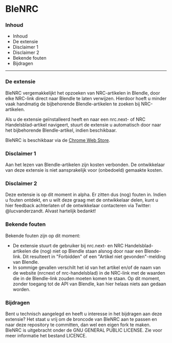 # BleNRC

### Inhoud
* Inhoud
* De extensie
* Disclaimer 1
* Disclaimer 2
* Bekende fouten
* Bijdragen

***

### De extensie
BleNRC vergemakkelijkt het opzoeken van NRC-artikelen in Blendle, door elke NRC-link direct naar Blendle te laten verwijzen. Hierdoor hoeft u minder vaak handmatig de bijbehorende Blendle-artikelen te zoeken bij NRC-artikelen. 

  Als u de extensie geïnstalleerd heeft en naar een nrc.next- of NRC Handelsblad-artikel navigeert, stuurt de extensie u automatisch door naar het bijbehorende Blendle-artikel, indien beschikbaar.

  BleNRC is beschikbaar via de [Chrome Web Store](https://chrome.google.com/webstore/detail/blenrc/iigcbggocdncbffafpnchfcmiaakmjhp?hl=nl).

### Disclaimer 1
Aan het lezen van Blendle-artikelen zijn kosten verbonden. De ontwikkelaar van deze extensie is niet aansprakelijk voor (onbedoeld) gemaakte kosten.

### Disclaimer 2
Deze extensie is op dit moment in alpha. Er zitten dus (nog) fouten in. Indien u fouten ontdekt, en u wilt deze graag met de ontwikkelaar delen, kunt u hier feedback achterlaten of de ontwikkelaar contacteren via Twitter: @lucvanderzandt. Alvast hartelijk bedankt!

### Bekende fouten
Bekende fouten zijn op dit moment:
* De extensie stuurt de gebruiker bij nrc.next- en NRC Handelsblad-artikelen die (nog) niet op Blendle staan alsnog door naar een Blende-link. Dit resulteert in "Forbidden" of een "Artikel niet gevonden"-melding van Blendle.
* In sommige gevallen verschilt het id van het artikel en/of de naam van de website (nrcnext of nrc-handelsblad) in de NRC-link met de waarden die in de Blendle-link zouden moeten komen te staan. Op dit moment, zonder toegang tot de API van Blendle, kan hier helaas niets aan gedaan worden.

### Bijdragen
Bent u technisch aangelegd en heeft u interesse in het bijdragen aan deze extensie? Het staat u vrij om de broncode van BleNRC aan te passen en naar deze repository te committen, dan wel een eigen fork te maken. BleNRC is uitgebracht onder de GNU GENERAL PUBLIC LICENSE. Zie voor meer informatie het bestand LICENCE.
